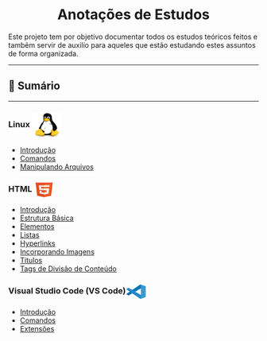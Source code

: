 <div align="center"><h1>Anotações de Estudos</h1></div>


Este projeto tem por objetivo documentar todos os estudos teóricos feitos e tambẽm servir de auxilío para aqueles que estão estudando estes assuntos de forma organizada.

_________

## :bookmark: ​Sumário

____________________________

 ### Linux  <img align="center" alt="Tardelli-Linux" height="50" width="60" src="https://raw.githubusercontent.com/devicons/devicon/master/icons/linux/linux-original.svg">

- [Introdução](linux/01_introducao.md) 
- [Comandos](linux/02_principais_comandos.md)
- [Manipulando Arquivos](linux/03_manipulando_arquivos.md)

### HTML <img align="center" alt="Tardelli-HTML5" height="30" width="40" src="https://raw.githubusercontent.com/devicons/devicon/master/icons/html5/html5-original.svg">
- [Introdução](html/01_introducao.md)
- [Estrutura Básica](html/02_estrutura_basica.md)
- [Elementos](html/03_elementos.md)
- [Listas](html/04_listas.md)
- [Hyperlinks](html/05_hyperlinks.md)
- [Incorporando Imagens](html/06_imagens.md)
- [Títulos](html/07_titulos.md)
- [Tags de Divisão de Conteúdo](html/08_tags_divisao_conteudo.md)

### Visual Studio Code (VS Code)<img align="center" alt="Tardelli-VSCode" height="30" width="40" src="https://raw.githubusercontent.com/devicons/devicon/master/icons/vscode/vscode-original.svg">

- [Introdução](visual_studio_code/01_introducao.md)
- [Comandos](visual_studio_code/02_comandos.md)
- [Extensões](visual_studio_code/03_extensoes.md)

